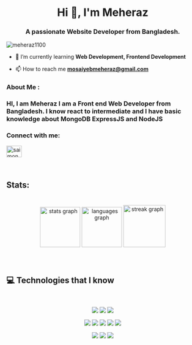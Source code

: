 <h1 align="center">Hi 👋, I'm Meheraz</h1>
<h3 align="center">A passionate Website Developer from Bangladesh.</h3>

<p align="left"> <img src="https://komarev.com/ghpvc/?username=meheraz1100&label=Profile%20views&color=0e75b6&style=flat" alt="meheraz1100" /> </p>

- 🌱 I’m currently learning **Web Development, Frontend Development**

- 📫 How to reach me **<mosaiyebmeheraz@gmail.com>**

<h3 align="left">About Me : </h3>
<h3>HI,  I am Meheraz I am a Front end Web Developer from Bangladesh. I know react to intermediate and I have basic knowledge about MongoDB ExpressJS and NodeJS</h3>

<h3 align="left">Connect with me:</h3>
<p align="left">
<a href="https://web.facebook.com/profile.php?id=100076374422814" target="blank"><img align="center" src="https://raw.githubusercontent.com/rahuldkjain/github-profile-readme-generator/master/src/images/icons/Social/facebook.svg" alt="saimonbhuiyan4u" height="30" width="40" /></a>
</p>

<br>


###

<h2 align="left">Stats:</h2>

###

<br clear="both">

<div align="center">
  <img src="https://github-readme-stats.vercel.app/api?username=meheraz1100&hide_title=true&hide_rank=false&show_icons=false&include_all_commits=true&count_private=true&disable_animations=false&theme=dark&locale=en&hide_border=true&order=1&custom_title=My%20Github%20Status" height="105" alt="stats graph"  />
  <img src="https://github-readme-stats.vercel.app/api/top-langs?username=meheraz1100&locale=en&hide_title=false&layout=compact&card_width=320&langs_count=6&theme=dark&hide_border=true&order=2" height="105" alt="languages graph"  />
  <img src="https://streak-stats.demolab.com?user=meheraz1100&locale=en&mode=weekly&theme=dark&hide_border=true&border_radius=10&order=3" height="110" alt="streak graph"  />
</div>

###

</a>

<br>

## :computer: Technologies that I know

<br>
<p align="center">
<img src="https://github.com/mir-hussain/mir-hussain/blob/main/images/icons/HTML.png"/>
<img src="https://github.com/mir-hussain/mir-hussain/blob/main/images/icons/css.png"/>
<img src="https://github.com/mir-hussain/mir-hussain/blob/main/images/icons/JavaScript.png"/>
</p>
<p align="center">
<img src="https://github.com/mir-hussain/mir-hussain/blob/main/images/icons/react.png"/>
<img src="https://github.com/mir-hussain/mir-hussain/blob/main/images/icons/redux.png"/>
<img src="https://github.com/mir-hussain/mir-hussain/blob/main/images/icons/tailwind.png"/>
<img src="https://github.com/mir-hussain/mir-hussain/blob/main/images/icons/Bootsrap.png"/>
<img src="https://github.com/mir-hussain/mir-hussain/blob/main/images/icons/firebase.png"/>
</p>
<p align="center">
<img src="https://github.com/mir-hussain/mir-hussain/blob/main/images/icons/node.png"/>
<img src="https://github.com/mir-hussain/mir-hussain/blob/main/images/icons/express.png"/>
<img src="https://github.com/mir-hussain/mir-hussain/blob/main/images/icons/mongo.png"/>
</p><br/>
